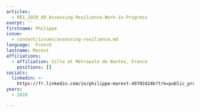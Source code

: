 ```yaml
---
articles:
  - RES_2020_09_Assessing-Resilience-Work-in-Progress
exerpt: ''
firstname: Philippe
issue:
  - content/issues/assessing-resilience.md
language:  French
lastname: Marest
affiliations:
  - affiliation: Ville et Métropole de Nantes, France
    positions: []
socials:
  linkedin: >-
    https://fr.linkedin.com/in/philippe-marest-49702424b?trk=public_profile_samename-profile
years:
  - 2020

---
```

